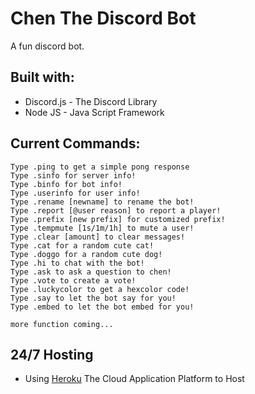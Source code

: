 # Chen The Discord Bot
A fun discord bot.

## Built with:
* Discord.js - The Discord Library
* Node JS - Java Script Framework

Current Commands:
---------------------------------------------
```
Type .ping to get a simple pong response
Type .sinfo for server info!
Type .binfo for bot info!
Type .userinfo for user info!
Type .rename [newname] to rename the bot!
Type .report [@user reason] to report a player!
Type .prefix [new prefix] for customized prefix!
Type .tempmute [1s/1m/1h] to mute a user!
Type .clear [amount] to clear messages!
Type .cat for a random cute cat!
Type .doggo for a random cute dog!
Type .hi to chat with the bot!
Type .ask to ask a question to chen!
Type .vote to create a vote!
Type .luckycolor to get a hexcolor code!
Type .say to let the bot say for you!
Type .embed to let the bot embed for you!

more function coming...
```

## 24/7 Hosting
* Using [Heroku](https://www.heroku.com/) The Cloud Application Platform to Host
